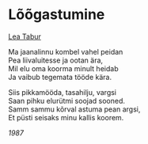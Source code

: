 # Lõõgastumine

[Lea Tabur](./)

Ma jaanalinnu kombel vahel peidan  
Pea liivaluitesse ja ootan ära,  
Mil elu oma koorma minult heidab  
Ja vaibub tegemata tööde kära.

Siis pikkamööda, tasahilju, vargsi  
Saan pihku elurütmi soojad sooned.  
Samm sammu kõrval astuma pean argsi,  
Et püsti seisaks minu kallis koorem.

_1987_

